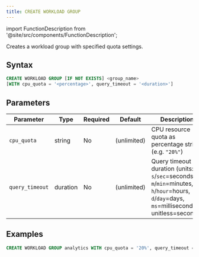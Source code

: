 ```yaml
---
title: CREATE WORKLOAD GROUP
---
```

import FunctionDescription from '@site/src/components/FunctionDescription';

<FunctionDescription description="Introduced or updated: v1.2.743"/>

Creates a workload group with specified quota settings.

## Syntax

```sql
CREATE WORKLOAD GROUP [IF NOT EXISTS] <group_name>
[WITH cpu_quota = '<percentage>', query_timeout = '<duration>']
```

## Parameters

| Parameter       | Type     | Required | Default      | Description                                                                 |
|-----------------|----------|----------|--------------|-----------------------------------------------------------------------------|
| `cpu_quota`     | string   | No       | (unlimited)  | CPU resource quota as percentage string (e.g. `"20%"`)                      |
| `query_timeout` | duration | No       | (unlimited)  | Query timeout duration (units: `s`/`sec`=seconds, `m`/`min`=minutes, `h`/`hour`=hours, `d`/`day`=days, `ms`=milliseconds, unitless=seconds) |


## Examples

```sql
CREATE WORKLOAD GROUP analytics WITH cpu_quota = '20%', query_timeout = '10m';
```

